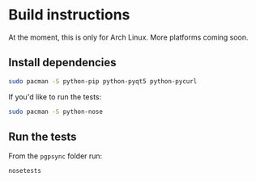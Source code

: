# Build instructions

At the moment, this is only for Arch Linux. More platforms coming soon.

## Install dependencies

```sh
sudo pacman -S python-pip python-pyqt5 python-pycurl
```

If you'd like to run the tests:

```sh
sudo pacman -S python-nose
```

## Run the tests

From the `pgpsync` folder run:

```sh
nosetests
```
